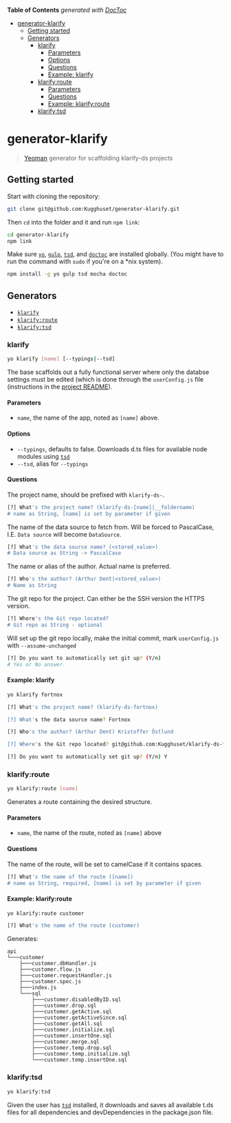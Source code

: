 <!-- START doctoc generated TOC please keep comment here to allow auto update -->
<!-- DON'T EDIT THIS SECTION, INSTEAD RE-RUN doctoc TO UPDATE -->
**Table of Contents**  *generated with [DocToc](https://github.com/thlorenz/doctoc)*

- [generator-klarify](#generator-klarify)
  - [Getting started](#getting-started)
  - [Generators](#generators)
    - [klarify](#klarify)
      - [Parameters](#parameters)
      - [Options](#options)
      - [Questions](#questions)
      - [Example: klarify](#example-klarify)
    - [klarify:route](#klarifyroute)
      - [Parameters](#parameters-1)
      - [Questions](#questions-1)
      - [Example: klarify:route](#example-klarifyroute)
    - [klarify:tsd](#klarifytsd)

<!-- END doctoc generated TOC please keep comment here to allow auto update -->

# generator-klarify

> [Yeoman](http://yeoman.io/) generator for scaffolding klarify-ds projects

## Getting started

Start with cloning the repository:

```bash
git clone git@github.com:Kugghuset/generator-klarify.git
```

Then `cd` into the folder and it and run `npm link`:

```bash
cd generator-klarify
npm link
```

Make sure [`yo`](http://yeoman.io/), [`gulp`](http://gulpjs.com/),  [`tsd`](http://gulpjs.com/), and [`doctoc`](http://gulpjs.com/) are installed globally. (You might have to run the command with `sudo` if you're on a *nix system).

```bash
npm install -g yo gulp tsd mocha doctoc
```

## Generators

- [`klarify`](#klarify)
- [`klarify:route`](#klarifyroute)
- [`klarify:tsd`](#klarifytsd)

### klarify

```bash
yo klarify [name] [--typings|--tsd]
```

The base scaffolds out a fully functional server where only the databse settings must be edited (which is done through the `userConfig.js` file (instructions in the [project README](https://github.com/Kugghuset/generator-klarify/tree/master/generators/app/templates)).

#### Parameters

- `name`, the name of the app, noted as `[name]` above.

#### Options

- `--typings`, defaults to false. Downloads d.ts files for available node modules using [`tsd`](http://definitelytyped.org/tsd/)
- `--tsd`, alias for `--typings`

#### Questions

The project name, should be prefixed with `klarify-ds-`.

```bash
[?] What's the project name? (klarify-ds-[name]|__foldername)
# name as String, [name] is set by parameter if given
```

The name of the data source to fetch from. Will be forced to PascalCase, I.E. `Data source` will become `DataSource`.

```bash
[?] What's the data source name? (<stored_value>)
# Data source as String -> PascalCase
```

The name or alias of the author. Actual name is preferred.

```bash
[?] Who's the author? (Arthur Dent|<stored_value>)
# Name as String
```

The git repo for the project. Can either be the SSH version the HTTPS version.

```bash
[?] Where's the Git repo located?
# Git repo as String - optional
```

Will set up the git repo locally, make the initial commit, mark `userConfig.js` with `--assume-unchanged`

```bash
[?] Do you want to automatically set git up? (Y/n)
# Yes or No answer.
```

#### Example: klarify

```bash
yo klarify fortnox

[?] What's the project name? (klarify-ds-fortnox)

[?] What's the data source name? Fortnox

[?] Who's the author? (Arthur Dent) Kristoffer Östlund

[?] Where's the Git repo located? git@github.com:Kugghuset/klarify-ds-fortnox.git

[?] Do you want to automatically set git up? (Y/n) Y
```

### klarify:route

```bash
yo klarify:route [name]
```

Generates a route containing the desired structure.

#### Parameters

- `name`, the name of the route, noted as `[name]` above

#### Questions

The name of the route, will be set to camelCase if it contains spaces.

```bash
[?] What's the name of the route ([name])
# name as String, required, [name] is set by parameter if given
```

#### Example: klarify:route

```bash
yo klarify:route customer

[?] What's the name of the route (customer)
```

Generates:

```
api
└───customer
    ├───customer.dbHandler.js
    ├───customer.flow.js
    ├───customer.requestHandler.js
    ├───customer.spec.js
    ├───index.js
    └───sql
        ├───customer.disabledByID.sql
        ├───customer.drop.sql
        ├───customer.getActive.sql
        ├───customer.getActiveSince.sql
        ├───customer.getAll.sql
        ├───customer.initialize.sql
        ├───customer.insertOne.sql
        ├───customer.merge.sql
        ├───customer.temp.drop.sql
        ├───customer.temp.initialize.sql
        └───customer.temp.insertOne.sql
```

### klarify:tsd

```bash
yo klarify:tsd
```

Given the user has [`tsd`](http://gulpjs.com/) installed, it downloads and saves all available t.ds files for all dependencies and devDependencies in the package.json file.

